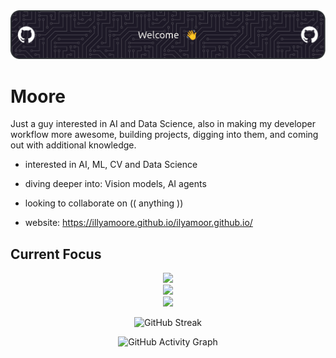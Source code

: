 <img src="./imgs/header.png" alt="Header">

# Moore

Just a guy interested in AI and Data Science, also in making my developer workflow more awesome, building projects, digging into them, and coming out with additional knowledge.

- interested in AI, ML, CV and Data Science
- diving deeper into: Vision models, AI agents 
- looking to collaborate on (( anything ))
  
- website: https://illyamoore.github.io/ilyamoor.github.io/


## Current Focus


<p align="center">
  <!-- Languages -->
  <img src="https://skillicons.dev/icons?i=python,rust&perline=7" /><br>
	  <!-- AI / Data -->
  <img src="https://skillicons.dev/icons?i=pytorch,sklearn,tensorflow&perline=7" /><br>
    <!-- Tools -->
  <img src="https://skillicons.dev/icons?i=git,github,linux,docker,neovim&perline=7" />
</p>

<div align="center">

![GitHub Streak](https://streak-stats.demolab.com/?user=IllyaMoore&theme=dark&hide_border=true)

![GitHub Activity Graph](https://github-readme-activity-graph.vercel.app/graph?username=IllyaMoore&theme=react-dark)

</div>
